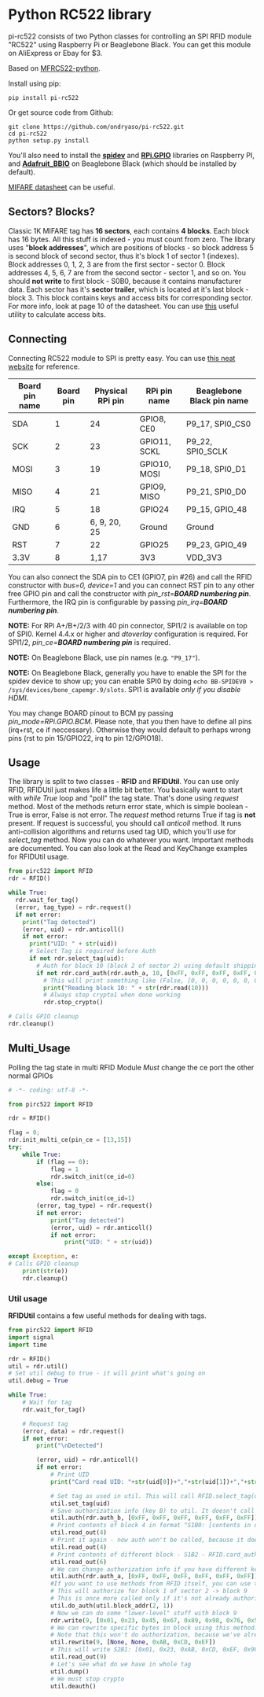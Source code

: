 # Python RC522 library
pi-rc522 consists of two Python classes for controlling an SPI RFID module "RC522" using Raspberry Pi or Beaglebone Black. You can get this module on AliExpress or Ebay for $3.

Based on [MFRC522-python](https://github.com/mxgxw/MFRC522-python/blob/master/README.md).

Install using pip:
```
pip install pi-rc522
```

Or get source code from Github:
```
git clone https://github.com/ondryaso/pi-rc522.git
cd pi-rc522
python setup.py install
```
You'll also need to install the [**spidev**](https://pypi.python.org/pypi/spidev) and [**RPi.GPIO**](https://pypi.python.org/pypi/RPi.GPIO) libraries on Raspberry PI, and [**Adafruit_BBIO**](https://github.com/adafruit/adafruit-beaglebone-io-python) on Beaglebone Black (which should be installed by default).

[MIFARE datasheet](https://www.nxp.com/docs/en/data-sheet/MF1S50YYX_V1.pdf) can be useful.

## Sectors? Blocks?
Classic 1K MIFARE tag has **16 sectors**, each contains **4 blocks**. Each block has 16 bytes. All this stuff is indexed - you must count from zero. The library uses "**block addresses**", which are positions of blocks - so block address 5 is second block of second sector, thus it's block 1 of sector 1 (indexes). Block addresses 0, 1, 2, 3 are from the first sector - sector 0. Block addresses 4, 5, 6, 7 are from the second sector - sector 1, and so on. You should **not write** to first block - S0B0, because it contains manufacturer data. Each sector has it's **sector trailer**, which is located at it's last block - block 3. This block contains keys and access bits for corresponding sector. For more info, look at page 10 of the datasheet. You can use [this](http://www.proxmark.org/forum/viewtopic.php?id=1408) useful utility to calculate access bits.

## Connecting
Connecting RC522 module to SPI is pretty easy. You can use [this neat website](http://pi.gadgetoid.com/pinout) for reference.

| Board pin name | Board pin | Physical RPi pin | RPi pin name | Beaglebone Black pin name |
|----------------|-----------|------------------|--------------| --------------------------|
| SDA            | 1         | 24               | GPIO8, CE0   | P9\_17, SPI0\_CS0         |
| SCK            | 2         | 23               | GPIO11, SCKL | P9\_22, SPI0\_SCLK        |
| MOSI           | 3         | 19               | GPIO10, MOSI | P9\_18, SPI0\_D1          |
| MISO           | 4         | 21               | GPIO9, MISO  | P9\_21, SPI0\_D0          |
| IRQ            | 5         | 18               | GPIO24       | P9\_15, GPIO\_48          |
| GND            | 6         | 6, 9, 20, 25     | Ground       | Ground                    |
| RST            | 7         | 22               | GPIO25       | P9\_23, GPIO\_49          |
| 3.3V           | 8         | 1,17             | 3V3          | VDD\_3V3                  |

You can also connect the SDA pin to CE1 (GPIO7, pin #26) and call the RFID constructor with *bus=0, device=1*
and you can connect RST pin to any other free GPIO pin and call the constructor with *pin_rst=__BOARD numbering pin__*.
Furthermore, the IRQ pin is configurable by passing *pin_irq=__BOARD numbering pin__*.

__NOTE:__ For RPi A+/B+/2/3 with 40 pin connector, SPI1/2 is available on top of SPI0. Kernel 4.4.x or higher and *dtoverlay* configuration is required. For SPI1/2, *pin_ce=__BOARD numbering pin__* is required.

__NOTE:__ On Beaglebone Black, use pin names (e.g. `"P9_17"`).

__NOTE:__ On Beaglebone Black, generally you have to enable the SPI for the spidev device to show up; you can enable SPI0 by doing `echo BB-SPIDEV0 > /sys/devices/bone_capemgr.9/slots`. SPI1 is available *only if you disable HDMI*.

You may change BOARD pinout to BCM py passing *pin_mode=RPi.GPIO.BCM*. Please note, that you then have to define all pins (irq+rst, ce if neccessary). Otherwise they would default to perhaps wrong pins (rst to pin 15/GPIO22, irq to pin 12/GPIO18).

## Usage
The library is split to two classes - **RFID** and **RFIDUtil**. You can use only RFID, RFIDUtil just makes life a little bit better.
You basically want to start with *while True* loop and "poll" the tag state. That's done using *request* method. Most of the methods
return error state, which is simple boolean - True is error, False is not error. The *request* method returns True if tag is **not**
present. If request is successful, you should call *anticoll* method. It runs anti-collision algorithms and returns used tag UID, which
you'll use for *select_tag* method. Now you can do whatever you want. Important methods are documented. You can also look at the Read and KeyChange examples for RFIDUtil usage.

```python
from pirc522 import RFID
rdr = RFID()

while True:
  rdr.wait_for_tag()
  (error, tag_type) = rdr.request()
  if not error:
    print("Tag detected")
    (error, uid) = rdr.anticoll()
    if not error:
      print("UID: " + str(uid))
      # Select Tag is required before Auth
      if not rdr.select_tag(uid):
        # Auth for block 10 (block 2 of sector 2) using default shipping key A
        if not rdr.card_auth(rdr.auth_a, 10, [0xFF, 0xFF, 0xFF, 0xFF, 0xFF, 0xFF], uid):
          # This will print something like (False, [0, 0, 0, 0, 0, 0, 0, 0, 0, 0, 0, 0, 0, 0, 0, 0])
          print("Reading block 10: " + str(rdr.read(10)))
          # Always stop crypto1 when done working
          rdr.stop_crypto()

# Calls GPIO cleanup
rdr.cleanup()
```

## Multi_Usage
Polling the tag state in multi RFID Module
*Must* change the ce port the other normal GPIOs
```python
# -*- coding: utf-8 -*-

from pirc522 import RFID

rdr = RFID()

flag = 0;
rdr.init_multi_ce(pin_ce = [13,15])
try:
    while True:
        if (flag == 0):
            flag = 1
            rdr.switch_init(ce_id=0)
        else:
            flag = 0
            rdr.switch_init(ce_id=1)
        (error, tag_type) = rdr.request()
        if not error:
            print("Tag detected")
            (error, uid) = rdr.anticoll()
            if not error:
                print("UID: " + str(uid))

except Exception, e:
# Calls GPIO cleanup
    print(str(e))
    rdr.cleanup()

```

### Util usage
**RFIDUtil** contains a few useful methods for dealing with tags.

```python
from pirc522 import RFID
import signal
import time

rdr = RFID()
util = rdr.util()
# Set util debug to true - it will print what's going on
util.debug = True

while True:
    # Wait for tag
    rdr.wait_for_tag()

    # Request tag
    (error, data) = rdr.request()
    if not error:
        print("\nDetected")

        (error, uid) = rdr.anticoll()
        if not error:
            # Print UID
            print("Card read UID: "+str(uid[0])+","+str(uid[1])+","+str(uid[2])+","+str(uid[3]))

            # Set tag as used in util. This will call RFID.select_tag(uid)
            util.set_tag(uid)
            # Save authorization info (key B) to util. It doesn't call RFID.card_auth(), that's called when needed
            util.auth(rdr.auth_b, [0xFF, 0xFF, 0xFF, 0xFF, 0xFF, 0xFF])
            # Print contents of block 4 in format "S1B0: [contents in decimal]". RFID.card_auth() will be called now
            util.read_out(4)
            # Print it again - now auth won't be called, because it doesn't have to be
            util.read_out(4)
            # Print contents of different block - S1B2 - RFID.card_auth() will be called again
            util.read_out(6)
            # We can change authorization info if you have different key in other sector
            util.auth(rdr.auth_a, [0xFF, 0xFF, 0xFF, 0xFF, 0xFF, 0xFF])
            #If you want to use methods from RFID itself, you can use this for authorization
            # This will authorize for block 1 of sector 2 -> block 9
            # This is once more called only if it's not already authorized for this block
            util.do_auth(util.block_addr(2, 1))
            # Now we can do some "lower-level" stuff with block 9
            rdr.write(9, [0x01, 0x23, 0x45, 0x67, 0x89, 0x98, 0x76, 0x54, 0x32, 0x10, 0x69, 0x27, 0x46, 0x66, 0x66, 0x64])
            # We can rewrite specific bytes in block using this method. None means "don't change this byte"
            # Note that this won't do authorization, because we've already called do_auth for block 9
            util.rewrite(9, [None, None, 0xAB, 0xCD, 0xEF])
            # This will write S2B1: [0x01, 0x23, 0xAB, 0xCD, 0xEF, 0x98, 0x76......] because we've rewritten third, fourth and fifth byte
            util.read_out(9)
            # Let's see what do we have in whole tag
            util.dump()
            # We must stop crypto
            util.deauth()
```
